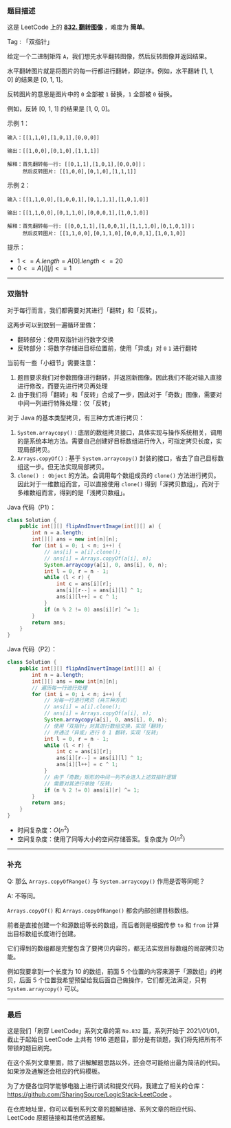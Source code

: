 ### 题目描述

这是 LeetCode 上的 **[832. 翻转图像](https://leetcode-cn.com/problems/flipping-an-image/solution/shuang-zhi-zhen-yi-bian-chu-li-huan-you-ik0v1/)** ，难度为 **简单**。

Tag : 「双指针」



给定一个二进制矩阵 `A`，我们想先水平翻转图像，然后反转图像并返回结果。

水平翻转图片就是将图片的每一行都进行翻转，即逆序。例如，水平翻转 [1, 1, 0] 的结果是 [0, 1, 1]。

反转图片的意思是图片中的 `0` 全部被 `1` 替换，`1` 全部被 `0` 替换。

例如，反转 [0, 1, 1] 的结果是 [1, 0, 0]。


示例 1：
```
输入：[[1,1,0],[1,0,1],[0,0,0]]

输出：[[1,0,0],[0,1,0],[1,1,1]]

解释：首先翻转每一行: [[0,1,1],[1,0,1],[0,0,0]]；
     然后反转图片: [[1,0,0],[0,1,0],[1,1,1]]
```
示例 2：
```
输入：[[1,1,0,0],[1,0,0,1],[0,1,1,1],[1,0,1,0]]

输出：[[1,1,0,0],[0,1,1,0],[0,0,0,1],[1,0,1,0]]

解释：首先翻转每一行: [[0,0,1,1],[1,0,0,1],[1,1,1,0],[0,1,0,1]]；
     然后反转图片: [[1,1,0,0],[0,1,1,0],[0,0,0,1],[1,0,1,0]]
```

提示：
* $1 <= A.length = A[0].length <= 20$
* $0 <= A[i][j] <= 1$

---

### 双指针

对于每行而言，我们都需要对其进行「翻转」和「反转」。

这两步可以到放到一遍循环里做：
* 翻转部分：使用双指针进行数字交换
* 反转部分：将数字存储进目标位置前，使用「异或」对 `0` `1` 进行翻转

当前有一些「小细节」需要注意：
1. 题目要求我们对参数图像进行翻转，并返回新图像。因此我们不能对输入直接进行修改，而要先进行拷贝再处理
2. 由于我们将「翻转」和「反转」合成了一步，因此对于「奇数」图像，需要对中间一列进行特殊处理：仅「反转」

对于 Java 的基本类型拷贝，有三种方式进行拷贝：
1. `System.arraycopy()` : 底层的数组拷贝接口，具体实现与操作系统相关，调用的是系统本地方法。需要自己创建好目标数组进行传入，可指定拷贝长度，实现局部拷贝。
2. `Arrays.copyOf()` : 基于 `System.arraycopy()` 封装的接口，省去了自己目标数组这一步。但无法实现局部拷贝。
3. `clone() : Object` 的方法。会调用每个数组成员的 `clone()` 方法进行拷贝。因此对于一维数组而言，可以直接使用 `clone()` 得到「深拷贝数组」，而对于多维数组而言，得到的是「浅拷贝数组」。

Java 代码（P1）：
```Java
class Solution {
    public int[][] flipAndInvertImage(int[][] a) {
        int n = a.length;
        int[][] ans = new int[n][n];
        for (int i = 0; i < n; i++) {
            // ans[i] = a[i].clone(); 
            // ans[i] = Arrays.copyOf(a[i], n); 
            System.arraycopy(a[i], 0, ans[i], 0, n); 
            int l = 0, r = n - 1;
            while (l < r) {
                int c = ans[i][r];
                ans[i][r--] = ans[i][l] ^ 1;
                ans[i][l++] = c ^ 1;
            }
            if (n % 2 != 0) ans[i][r] ^= 1; 
        }
        return ans;
    }
}
```
Java 代码（P2）：
```Java
class Solution {
    public int[][] flipAndInvertImage(int[][] a) {
        int n = a.length;
        int[][] ans = new int[n][n];
        // 遍历每一行进行处理
        for (int i = 0; i < n; i++) {
            // 对每一行进行拷贝（共三种方式）
            // ans[i] = a[i].clone(); 
            // ans[i] = Arrays.copyOf(a[i], n); 
            System.arraycopy(a[i], 0, ans[i], 0, n); 
            // 使用「双指针」对其进行数组交换，实现「翻转」
            // 并通过「异或」进行 0 1 翻转，实现「反转」
            int l = 0, r = n - 1;
            while (l < r) {
                int c = ans[i][r];
                ans[i][r--] = ans[i][l] ^ 1;
                ans[i][l++] = c ^ 1;
            }
            // 由于「奇数」矩形的中间一列不会进入上述双指针逻辑
            // 需要对其进行单独「反转」
            if (n % 2 != 0) ans[i][r] ^= 1; 
        }
        return ans;
    }
}
```
* 时间复杂度：$O(n^2)$
* 空间复杂度：使用了同等大小的空间存储答案。复杂度为 $O(n^2)$

---

### 补充

Q: 那么 `Arrays.copyOfRange()` 与 `System.arraycopy()` 作用是否等同呢？

A: 不等同。

`Arrays.copyOf()` 和 `Arrays.copyOfRange()` 都会内部创建目标数组。

前者是直接创建一个和源数组等长的数组，而后者则是根据传参 `to` 和 `from` 计算出目标数组长度进行创建。

它们得到的数组都是完整包含了要拷贝内容的，都无法实现目标数组的局部拷贝功能。

例如我要拿到一个长度为 10 的数组，前面 5 个位置的内容来源于「源数组」的拷贝，后面 5 个位置我希望预留给我后面自己做操作，它们都无法满足，只有 `System.arraycopy()` 可以。

---

### 最后

这是我们「刷穿 LeetCode」系列文章的第 `No.832` 篇，系列开始于 2021/01/01，截止于起始日 LeetCode 上共有 1916 道题目，部分是有锁题，我们将先把所有不带锁的题目刷完。

在这个系列文章里面，除了讲解解题思路以外，还会尽可能给出最为简洁的代码。如果涉及通解还会相应的代码模板。

为了方便各位同学能够电脑上进行调试和提交代码，我建立了相关的仓库：https://github.com/SharingSource/LogicStack-LeetCode 。

在仓库地址里，你可以看到系列文章的题解链接、系列文章的相应代码、LeetCode 原题链接和其他优选题解。

